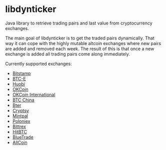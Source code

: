 libdynticker
============

Java library to retrieve trading pairs and last value from cryptocurrency exchanges.

The main goal of libdynticker is to get the traded pairs dynamically. That way it can cope with the highly mutable altcoin exchanges where new pairs are added and removed each week. The result of this is that once a new exchange is added all trading pairs come along immediately.

Currently supported exchanges:

* [Bitstamp](https://www.bitstamp.net)
* [BTC-E](https://btc-e.com)
* [Huobi](https://www.huobi.com)
* [OKCoin](https://www.okcoin.cn)
* [OKCoin International](https://www.okcoin.com)
* [BTC China](https://btcchina.com)
* [Bter](https://bter.com)
* [Cryptsy](https://cryptsy.com)
* [Mintpal](https://mintpal.com)
* [Poloniex](https://www.poloniex.com)
* [Bittrex](https://bittrex.com)
* [HitBTC](https://hitbtc.com)
* [BlueTrade](https://bleutrade.com)
* [AllCoin](https://www.allcoin.com)
